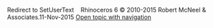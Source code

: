 ---
---

Redirect to SetUserText&#160;
&#160;
Rhinoceros 6 © 2010-2015 Robert McNeel &amp; Associates.11-Nov-2015
 [Open topic with navigation](setusertext.html) 

